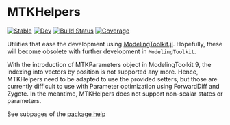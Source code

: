 # MTKHelpers

[![Stable](https://img.shields.io/badge/docs-stable-blue.svg)](https://bgctw.github.io/MTKHelpers.jl/stable)
[![Dev](https://img.shields.io/badge/docs-dev-blue.svg)](https://bgctw.github.io/MTKHelpers.jl/dev)
[![Build Status](https://github.com/bgctw/MTKHelpers.jl/actions/workflows/CI.yml/badge.svg?branch=main)](https://github.com/bgctw/MTKHelpers.jl/actions/workflows/CI.yml?query=branch%3Amain)
[![Coverage](https://codecov.io/gh/bgctw/MTKHelpers.jl/branch/main/graph/badge.svg)](https://codecov.io/gh/bgctw/MTKHelpers.jl)

Utilities that ease the development using [ModelingToolkit.jl](https://mtk.sciml.ai/dev/).
Hopefully, these will become obsolete with further development in `ModelingToolkit`.

With the introduction of MTKParameters object in ModelingToolkit 9, the 
indexing into vectors by position is not supported any more. Hence, MTKHelpers need
to be adapted to use the provided setters, but those are currently difficult to
use with Parameter optimization using ForwardDiff and Zygote.
In the meantime, MTKHelpers does not support non-scalar states or parameters.

See subpages of the [package help](https://bgctw.github.io/MTKHelpers.jl/dev)
